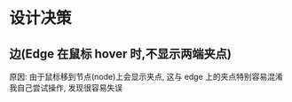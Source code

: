 # 设计决策

## 边(Edge 在鼠标 hover 时,不显示两端夹点)

原因: 由于鼠标移到节点(node)上会显示夹点, 这与 edge 上的夹点特别容易混淆\
我自己尝试操作, 发现很容易失误
